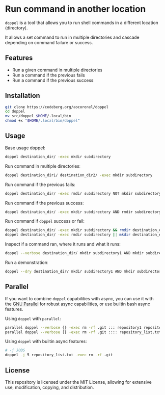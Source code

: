 # Run command in another location

`doppel` is a tool that allows you to run shell commands in a different location (directory).

It allows a set command to run in multiple directories and cascade depending on command failure or success.

## Features

- Run a given command in multiple directories
- Run a command if the previous fails
- Run a command if the previous success

## Installation

```bash
git clone https://codeberg.org/aocoronel/doppel
cd doppel
mv src/doppel $HOME/.local/bin
chmod +x "$HOME/.local/bin/doppel"
```

## Usage

Base usage doppel:

```bash
doppel destination_dir/ -exec mkdir subdirectory
```

Run command in multiple directories:

```bash
doppel destination_dir1/ destination_dir2/ -exec mkdir subdirectory
```

Run command if the previous fails:

```bash
doppel destination_dir/ -exec rmdir subdirectory NOT mkdir subdirectory
```

Run command if the previous success:

```bash
doppel destination_dir/ -exec mkdir subdirectory AND rmdir subdirectory
```

Run command if `doppel` success or fail:

```bash
doppel destination_dir/ -exec mkdir subdirectory && rmdir destination_dir/subdirectory # If success
doppel destination_dir/ -exec rmdir subdirectory || mkdir destination_dir/subdirectory # If fails
```

Inspect if a command ran, where it runs and what it runs:

```bash
doppel --verbose destination_dir/ mkdir subdirectory1 AND mkdir subdirectory2
```

Run a demonstration:

```bash
doppel --dry destination_dir/ mkdir subdirectory1 AND mkdir subdirectory2
```

## Parallel

If you want to combine `doppel` capabilities with async, you can use it with the [GNU Parallel](https://www.gnu.org/software/parallel) for robust async capabilities, or use builtin bash async features.

Using `doppel` with `parallel`:

```bash
parallel doppel --verbose {} -exec rm -rf .git ::: repository1 repository2 repository3 repository4
parallel doppel --verbose {} -exec rm -rf .git :::: repository_list.txt # Describes repos like above per line
```

Using `doppel` with builtin async features:

```bash
# -j JOBS
doppel -j 5 repository_list.txt -exec rm -rf .git
```

## License

This repository is licensed under the MIT License, allowing for extensive use, modification, copying, and distribution.
